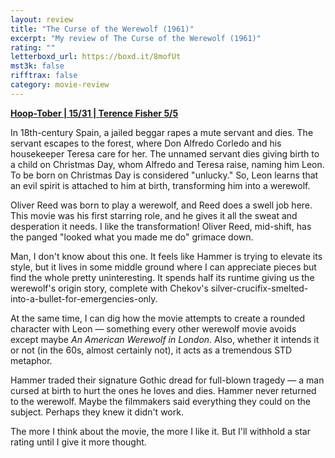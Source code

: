 ```yaml
---
layout: review
title: "The Curse of the Werewolf (1961)"
excerpt: "My review of The Curse of the Werewolf (1961)"
rating: ""
letterboxd_url: https://boxd.it/8mofUt
mst3k: false
rifftrax: false
category: movie-review
---
```


<b><a href="https://boxd.it/pRQY0/detail" target="_blank" rel="noopener">Hoop-Tober | 15/31 | Terence Fisher 5/5</a></b>

In 18th-century Spain, a jailed beggar rapes a mute servant and dies. The servant escapes to the forest, where Don Alfredo Corledo and his housekeeper Teresa care for her. The unnamed servant dies giving birth to a child on Christmas Day, whom Alfredo and Teresa raise, naming him Leon. To be born on Christmas Day is considered "unlucky." So, Leon learns that an evil spirit is attached to him at birth, transforming him into a werewolf.

Oliver Reed was born to play a werewolf, and Reed does a swell job here. This movie was his first starring role, and he gives it all the sweat and desperation it needs. I like the transformation! Oliver Reed, mid-shift, has the panged "looked what you made me do" grimace down.

Man, I don't know about this one. It feels like Hammer is trying to elevate its style, but it lives in some middle ground where I can appreciate pieces but find the whole pretty uninteresting. It spends half its runtime giving us the werewolf's origin story, complete with Chekov's silver-crucifix-smelted-into-a-bullet-for-emergencies-only.

At the same time, I can dig how the movie attempts to create a rounded character with Leon — something every other werewolf movie avoids except maybe <i>An American Werewolf in London</i>. Also, whether it intends it or not (in the 60s, almost certainly not), it acts as a tremendous STD metaphor.

Hammer traded their signature Gothic dread for full-blown tragedy — a man cursed at birth to hurt the ones he loves and dies. Hammer never returned to the werewolf. Maybe the filmmakers said everything they could on the subject. Perhaps they knew it didn't work.

The more I think about the movie, the more I like it. But I'll withhold a star rating until I give it more thought.
